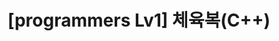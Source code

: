 ---
layout: single
title: "[programmers Lv1] 체육복(C++)"
categories: 
tag: [Coding Test, programmers, C++, Greedy]
toc: true
author_profile: false
search: true
---
